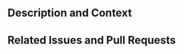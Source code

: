 <!--
* Title: Provide a general summary of your changes in the Title above.

* Assignees:  If you know anyone who should likely handle bringing this pull request (PR) to completion -- that's usually yourself -- select them from the Assignees drop-down on the right.

* Labels: Update the label of the issue(s) addressed by this pull request to "Under Review".
-->

## Description and Context
<!--
Provide a brief and concise description of your proposed change. Questions you should think about:
* Why is this change required?  What problem does it solve?
* Is there a bigger picture? Is this PR a part of a larger set of changes? Which further steps are planned after merging this PR, if any?
* How has the proposed implementation been verified and tested?

Keep the description of the PR always up-to-date and concise.
-->

## Related Issues and Pull Requests
<!--
If applicable, let us know how this pull request is related to any other open issues or pull requests by linking to them here.
Some suggestion for keywords:
Closes (will automatically close mentioned issue if merged), Blocks, Related to
-->
